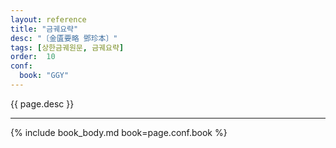```yaml
---
layout: reference
title: "금궤요략"
desc: "〔金匱要略 鄧珍本〕"
tags: [상한금궤원문, 금궤요략]
order:  10
conf:
  book: "GGY"
---
```


{{ page.desc }}

***

{% include book_body.md book=page.conf.book %}
